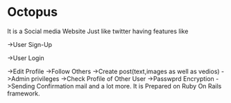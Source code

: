 # Octopus

It is a Social media Website Just like twitter having features like 

->User Sign-Up

->User Login

->Edit Profile
->Follow Others
->Create post(text,images as well as vedios)
->Admin privileges
->Check Profile of Other User
->Passwprd Encryption
->Sending Confirmation mail
and a lot more.
It is Prepared on Ruby On Rails framework.

